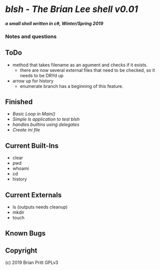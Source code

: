 # _blsh - The Brian Lee shell v0.01_

#### _a small shell written in c#, Winter/Spring 2019_


### Notes and questions

## ToDo
* method that takes filename as an agument and checks if it exists.
    * there are now several external files that need to be checked, so it needs to be DRYd up
* arrow up for history
    * enumerate branch has a beginning of this feature.

## Finished
* _Basic Loop in Main()_
* _Simple ls application to test blsh_
* _handles builtins using delegates_
* _Create ini file_

## Current Built-Ins
* clear
* pwd 
* whoami
* cd 
* history

## Current Externals
* ls (outputs needs cleanup)
* mkdir
* touch

## Known Bugs

## Copyright
(c) 2019 Brian Pritt GPLv3
